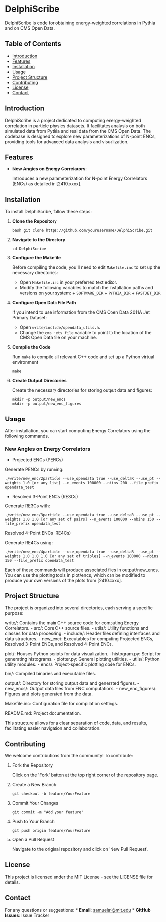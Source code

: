 # DelphiScribe

DelphiScribe is code for obtaining energy-weighted correlations in Pythia and on CMS Open Data.

## Table of Contents

- [Introduction](#introduction)
- [Features](#features)
- [Installation](#installation)
- [Usage](#usage)
- [Project Structure](#project-structure)
- [Contributing](#contributing)
- [License](#license)
- [Contact](#contact)

## Introduction

DelphiScribe is a project dedicated to computing energy-weighted correlation in particle physics datasets.
It facilitates analysis on both simulated data from Pythia and real data from the CMS Open Data.
The codebase is designed to explore new parameterizations of N-point ENCs, providing tools for advanced data analysis and visualization.


## Features

- **New Angles on Energy Correlators**:

  Introduces a new parameterization for N-point Energy Correlators (ENCs) as detailed in [2410.xxxx].

## Installation

To install DelphiScribe, follow these steps:

1. **Clone the Repository**

   ```
   bash git clone https://github.com/yourusername/DelphiScribe.git
   ```

2. **Navigate to the Directory**

    ```
    cd DelphiScribe
    ```

3. **Configure the Makefile**

    Before compiling the code, you'll need to edit `Makefile.inc` to set up the necessary directories:
    * Open `Makefile.inc` in your preferred text editor.
    * Modify the following variables to match the installation paths and versions on your system:
          + `SOFTWARE_DIR`
          + `PYTHIA_DIR`
          + `FASTJET_DIR`

4. **Configure Open Data File Path**

    If you intend to use information from  the CMS Open Data 2011A Jet Primary Dataset:
    * Open `write/include/opendata_utils.h`.
    * Change the `cms_jets_file` variable to point to the location of the CMS Open Data file on your machine.

5. **Compile the Code**

    Run `make` to compile all relevant C++ code and set up a Python virtual environment
    ```
    make
    ```

6. **Create Output Directories**

    Create the necessary directories for storing output data and figures:
    ```
    mkdir -p output/new_encs
    mkdir -p output/new_enc_figures
    ```


## Usage

After installation, you can start computing Energy Correlators using the following commands.


### New Angles on Energy Correlators

* Projected ENCs (PENCs)

Generate PENCs by running:

```
./write/new_enc/2particle --use_opendata true --use_deltaR --use_pt --weights 1.0 [or any list] --n_events 100000 --nbins 200 --file_prefix opendata_test
```

* Resolved 3-Point ENCs (RE3Cs)

Generate RE3Cs with:

```
./write/new_enc/3particle --use_opendata true --use_deltaR --use_pt --weights 1.0 1.0 [or any set of pairs] --n_events 100000 --nbins 150 --file_prefix opendata_test
```

Resolved 4-Point ENCs (RE4Cs)

Generate RE4Cs using:
```
./write/new_enc/4particle --use_opendata true --use_deltaR --use_pt --weights 1.0 1.0 1.0 [or any set of triples] --n_events 100000 --nbins 150 --file_prefix opendata_test
```

Each of these commands will produce associated files in output/new_encs. You can use the plotting tools in plot/encs, which can be modified to produce your own versions of the plots from [2410.xxxx].

## Project Structure

The project is organized into several directories, each serving a specific purpose:

write/: Contains the main C++ source code for computing Energy Correlators.
    - src/: Core C++ source files.
    - utils/: Utility functions and classes for data processing.
    - include/: Header files defining interfaces and data structures.
    - new_enc/: Executables for computing Projected ENCs, Resolved 3-Point ENCs, and Resolved 4-Point ENCs.

plot/: Houses Python scripts for data visualization.
    - histogram.py: Script for generating histograms.
    - plotter.py: General plotting utilities.
    - utils/: Python utility modules.
    - encs/: Project-specific plotting code for ENCs.

bin/: Compiled binaries and executable files.

output/: Directory for storing output data and generated figures.
    - new_encs/: Output data files from ENC computations.
    - new_enc_figures/: Figures and plots generated from the data.

Makefile.inc: Configuration file for compilation settings.

README.md: Project documentation.

This structure allows for a clear separation of code, data, and results, facilitating easier navigation and collaboration.


## Contributing

We welcome contributions from the community! To contribute:

1. Fork the Repository

    Click on the 'Fork' button at the top right corner of the repository page.

2. Create a New Branch

    ```
    git checkout -b feature/YourFeature
    ```

3. Commit Your Changes

    ```
    git commit -m "Add your feature"
    ```

4. Push to Your Branch

    ```
    git push origin feature/YourFeature
    ```

5. Open a Pull Request

    Navigate to the original repository and click on 'New Pull Request'.


## License
This project is licensed under the MIT License - see the LICENSE file for details.

## Contact
For any questions or suggestions:
    * **Email**: samuelaf@mit.edu
    * **GitHub Issues**: Issue Tracker
